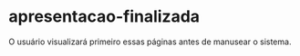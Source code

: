 # apresentacao-finalizada
O usuário visualizará primeiro essas páginas antes de manusear o sistema.
